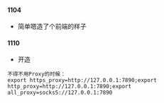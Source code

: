 #### 1104
- 简单嗯造了个前端的样子


#### 1110
- 开造

```
不得不用Proxy的时候：
export https_proxy=http://127.0.0.1:7890;export http_proxy=http://127.0.0.1:7890;export all_proxy=socks5://127.0.0.1:7890
```